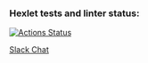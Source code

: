 ### Hexlet tests and linter status:
[![Actions Status](https://github.com/ArkadiyKonstantinov/frontend-project-12/workflows/hexlet-check/badge.svg)](https://github.com/ArkadiyKonstantinov/frontend-project-12/actions)

[Slack Chat](slackchat.up.railway.app)
